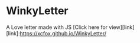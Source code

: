 # WinkyLetter
 A Love letter made with JS
[Click here for view][link]
[link]:https://xcfox.github.io/WinkyLetter/
